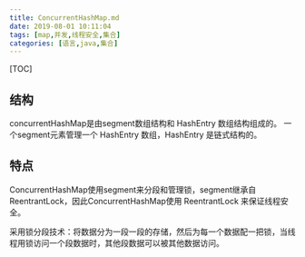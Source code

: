 ```yaml
---
title: ConcurrentHashMap.md
date: 2019-08-01 10:11:04
tags: [map,并发,线程安全,集合]
categories: [语言,java,集合]
---
```


[TOC]

<!--more-->

## 结构

concurrentHashMap是由segment数组结构和 HashEntry 数组结构组成的。
一个segment元素管理一个 HashEntry 数组，HashEntry 是链式结构的。

## 特点

ConcurrentHashMap使用segment来分段和管理锁，segment继承自ReentrantLock，因此ConcurrentHashMap使用 ReentrantLock 来保证线程安全。

采用锁分段技术：将数据分为一段一段的存储，然后为每一个数据配一把锁，当线程用锁访问一个段数据时，其他段数据可以被其他数据访问。